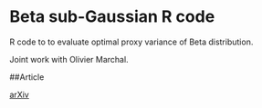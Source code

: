 # Beta sub-Gaussian R code

R code to to evaluate optimal proxy variance of Beta distribution.

Joint work with Olivier Marchal.

##Article

[arXiv](https://arxiv.org/abs/1705.00048)
